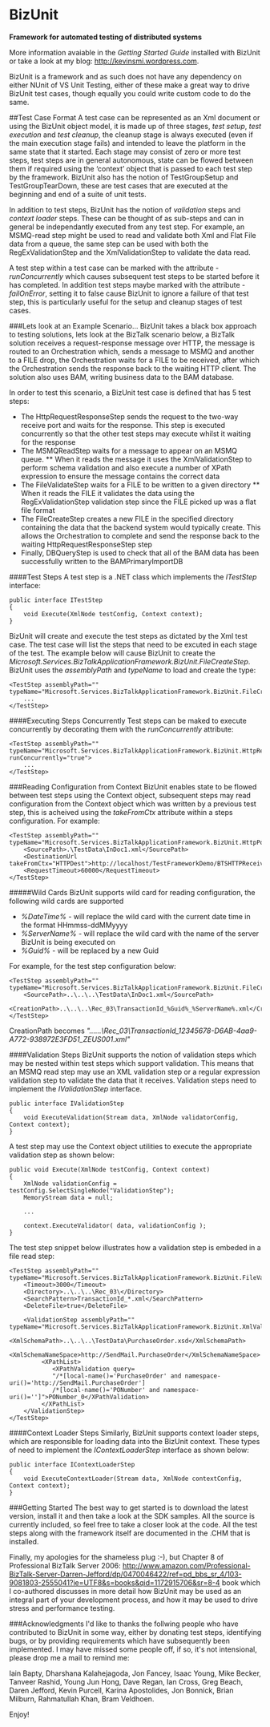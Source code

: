 # BizUnit
**Framework for automated testing of distributed systems**

More information avaiable in the *Getting Started Guide* installed with BizUnit or take a look at my blog: http://kevinsmi.wordpress.com.

BizUnit is a framework and as such does not have any dependency on either NUnit of VS Unit Testing, either of these make a great way to drive BizUnit test cases, though equally you could write custom code to do the same.

##Test Case Format
A test case can be represented as an Xml document or using the BizUnit object model, it is made up of three stages, *_test setup_*, *_test execution_* and *_test cleanup_*, the cleanup stage is always executed (even if the main execution stage fails) and intended to leave the platform in the same state that it started.
Each stage may consist of zero or more test steps, test steps are in general autonomous, state can be flowed between them if required using the ‘context’ object that is passed to each test step by the framework.
BizUnit also has the notion of TestGroupSetup and TestGroupTearDown, these are test cases that are executed at the beginning and end of a suite of unit tests.

In addition to test steps, BizUnit has the notion of *_validation_* steps and *_context loader_* steps. These can be thought of as sub-steps and can in general be independantly executed from any test step. For example, an MSMQ-read step might be used to read and validate both Xml and Flat File data from a queue, the same step can be used with both the RegExValidationStep and the XmlValidationStep to validate the data read.

A test step within a test case can be marked with the attribute - *_runConcurrently_* which causes subsequent test steps to be started before it has completed. In addition test steps maybe marked with the attribute - *_failOnError_*, setting it to false cause BizUnit to ignore a failure of that test step, this is particularly useful for the setup and cleanup stages of test cases.

###Lets look at an Example Scenario...
BizUnit takes a black box approach to testing solutions, lets look at the BizTalk scenario below, a BizTalk solution receives a request-response message over HTTP, the message is routed to an Orchestration which, sends a message to MSMQ and another to a FILE drop, the Orchestration waits for a FILE to be received, after which the Orchestration sends the response back to the waiting HTTP client. The solution also uses BAM, writing business data to the BAM database.

In order to test this scenario, a BizUnit test case is defined that has 5 test steps:

* The HttpRequestResponseStep sends the request to the two-way receive port and waits for the response. This step is executed concurrently so that the other test steps may execute whilst it waiting for the response 
* The MSMQReadStep waits for a message to appear on an MSMQ queue. 
** When it reads the message it uses the XmlValidationStep to perform schema validation and also execute a number of XPath expression to ensure the message contains the correct data 
* The FileValidateStep waits for a FILE to be written to a given directory
** When it reads the FILE it validates the data using the RegExValidationStep validation step since the FILE picked up was a flat file format 
* The FileCreateStep creates a new FILE in the specified directory containing the data that the backend system would typically create. This allows the Orchestration to complete and send the response back to the waiting HttpRequestResponseStep step 
* Finally, DBQueryStep is used to check that all of the BAM data has been successfully written to the BAMPrimaryImportDB
 
####Test Steps
A test step is a .NET class which implements the *_ITestStep_* interface:


    public interface ITestStep
    {
        void Execute(XmlNode testConfig, Context context);
    }


BizUnit will create and execute the test steps as dictated by the Xml test case. The test case will list the steps that need to be excuted in each stage of the test. The example below will cause BizUnit to create the _Microsoft.Services.BizTalkApplicationFramework.BizUnit.FileCreateStep_. BizUnit uses the *_assemblyPath_* and *_typeName_* to load and create the type:


    <TestStep assemblyPath="" typeName="Microsoft.Services.BizTalkApplicationFramework.BizUnit.FileCreateStep">
        ...
    </TestStep>

####Executing Steps Concurrently
Test steps can be maked to execute concurrently by decorating them with the *_runConcurrently_* attribute:

    <TestStep assemblyPath="" typeName="Microsoft.Services.BizTalkApplicationFramework.BizUnit.HttpRequestResponseStep" runConcurrently="true">
        ...
    </TestStep>

###Reading Configuration from Context
BizUnit enables state to be flowed between test steps using the Context object, subsequent steps may read configuration from the Context object which was written by a previous test step, this is acheived using the *_takeFromCtx_* attribute within a steps configuration. For example:


    <TestStep assemblyPath="" typeName="Microsoft.Services.BizTalkApplicationFramework.BizUnit.HttpPostStep">
        <SourcePath>.\TestData\InDoc1.xml</SourcePath>    
        <DestinationUrl takeFromCtx="HTTPDest">http://localhost/TestFrameworkDemo/BTSHTTPReceive.dll</DestinationUrl>
        <RequestTimeout>60000</RequestTimeout>
    </TestStep>

#####Wild Cards
BizUnit supports wild card for reading configuration, the following wild cards are supported
 
* *_%DateTime%_* - will replace the wild card with the current date time in the format HHmmss-ddMMyyyy 
* *_%ServerName%_* - will replace the wild card with the name of the server BizUnit is being executed on 
* *_%Guid%_* - will be replaced by a new Guid

For example, for the test step configuration below:

    <TestStep assemblyPath="" typeName="Microsoft.Services.BizTalkApplicationFramework.BizUnit.FileCreateStep">
        <SourcePath>..\..\..\TestData\InDoc1.xml</SourcePath>         
        <CreationPath>..\..\..\Rec_03\TransactionId_%Guid%_%ServerName%.xml</CreationPath>
    </TestStep>

CreationPath becomes _"..\..\..\Rec_03\TransactionId_12345678-D6AB-4aa9-A772-938972E3FD51_ZEUS001.xml"_

####Validation Steps
BizUnit supports the notion of validation steps which may be nested within test steps which support validation. This means that an MSMQ read step may use an XML validation step or a regular expression validation step to validate the data that it receives. Validation steps need to implement the *_IValidationStep_* interface. 

    public interface IValidationStep
    {
        void ExecuteValidation(Stream data, XmlNode validatorConfig, Context context);
    }

A test step may use the Context object utilities to execute the appropriate validation step as shown below:
 
    public void Execute(XmlNode testConfig, Context context)
    {
        XmlNode validationConfig = testConfig.SelectSingleNode("ValidationStep");
        MemoryStream data = null;

        ...

        context.ExecuteValidator( data, validationConfig );
    }

The test step snippet below illustrates how a validation step is embeded in a file read step:

    <TestStep assemblyPath="" typeName="Microsoft.Services.BizTalkApplicationFramework.BizUnit.FileValidateStep">
        <Timeout>3000</Timeout>
        <Directory>..\..\..\Rec_03\</Directory>
        <SearchPattern>TransactionId_*.xml</SearchPattern>
        <DeleteFile>true</DeleteFile>
			
        <ValidationStep assemblyPath="" typeName="Microsoft.Services.BizTalkApplicationFramework.BizUnit.XmlValidationStep">
             <XmlSchemaPath>..\..\..\TestData\PurchaseOrder.xsd</XmlSchemaPath>
             <XmlSchemaNameSpace>http://SendMail.PurchaseOrder</XmlSchemaNameSpace>
             <XPathList>
                <XPathValidation query=
                "/*[local-name()='PurchaseOrder' and namespace-uri()='http://SendMail.PurchaseOrder']
                /*[local-name()='PONumber' and namespace-uri()='']">PONumber_0</XPathValidation>
             </XPathList>
        </ValidationStep>			
    </TestStep>

####Context Loader Steps
Similarly, BizUnit supports context loader steps, which are responsible for loading data into the BizUnit context. These types of need to implement the *_IContextLoaderStep_* interface as shown below:

    public interface IContextLoaderStep
    {
        void ExecuteContextLoader(Stream data, XmlNode contextConfig, Context context);
    }

###Getting Started
The best way to get started is to download the latest version, install it and then take a look at the SDK samples. All the source is currently included, so feel free to take a closer look at the code. All the test steps along with the framework itself are documented in the .CHM that is installed.

Finally, my apologies for the shameless plug :-), but Chapter 8 of Professional BizTalk Server 2006: http://www.amazon.com/Professional-BizTalk-Server-Darren-Jefford/dp/0470046422/ref=pd_bbs_sr_4/103-9081803-2555041?ie=UTF8&s=books&qid=1172915706&sr=8-4 book which I co-authored discusses in more detail how BizUnit may be used as an integral part of your development process, and how it may be used to drive stress and performance testing. 

###Acknowledgments
I'd like to thanks the follwing people who have contributed to BizUnit in some way, either by donating test steps, identifying bugs, or by providing requirements which have subsequently been implemented. I may have missed some people off, if so, it's not intensional, please drop me a mail to remind me:

Iain Bapty, Dharshana Kalahejagoda, Jon Fancey, Isaac Young, Mike Becker, Tanveer Rashid, Young Jun Hong, Dave Regan, Ian Cross, Greg Beach, Daren Jefford, Kevin Purcell, Karina Apostolides, Jon Bonnick, Brian Milburn, Rahmatullah Khan, Bram Veldhoen.

Enjoy!
